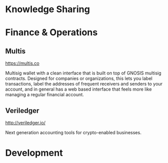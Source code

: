 <!-- TITLE: Tools -->
<!-- SUBTITLE: A quick summary of Tools -->

# Knowledge Sharing
# Finance & Operations
## Multis
https://multis.co

Multisig wallet with a clean interface that is built on top of GNOSIS multisig contracts. Designed for companies or organizations, this lets you label transactions, label the addresses of frequent receivers and senders to your account, and in general has a web based interface that feels more like managing a regular financial account.

## Veriledger
http://veriledger.io/

Next generation accounting tools for crypto-enabled businesses.

# Development